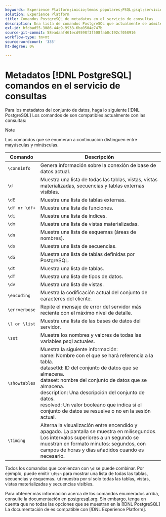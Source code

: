 ```yaml
---
keywords: Experience Platform;inicio;temas populares;PSQL;psql;servicio de consultas;servicio de consultas;metadatos;comandos;comandos de metadatos;
solution: Experience Platform
title: Comandos PostgreSQL de metadatos en el servicio de consultas
description: Una lista de comandos PostgreSQL que actualmente se admiten para consultar metadatos en el servicio de consultas de Adobe Experience Platform.
exl-id: bfcbad55-3086-44c9-9938-6ba0504e747b
source-git-commit: 58eadaaf461ecd9598f3f508fab0c192cf058916
workflow-type: tm+mt
source-wordcount: '335'
ht-degree: 0%

---
```


# Metadatos [!DNL PostgreSQL] comandos en el servicio de consultas

Para los metadatos del conjunto de datos, haga lo siguiente [!DNL PostgreSQL] Los comandos de son compatibles actualmente con las consultas:

>[!NOTE]
>
>Los comandos que se enumeran a continuación distinguen entre mayúsculas y minúsculas.

| Comando | Descripción |
|------- | ------------|
| `\conninfo` | Genera información sobre la conexión de base de datos actual. |
| `\d` | Muestra una lista de todas las tablas, vistas, vistas materializadas, secuencias y tablas externas visibles. |
| `\dE` | Muestra una lista de tablas externas. |
| `\df or \df+` | Muestra una lista de funciones. |
| `\di` | Muestra una lista de índices. |
| `\dm` | Muestra una lista de vistas materializadas. |
| `\dn` | Muestra una lista de esquemas (áreas de nombres). |
| `\ds` | Muestra una lista de secuencias. |
| `\dS` | Muestra una lista de tablas definidas por PostgreSQL. |
| `\dt` | Muestra una lista de tablas. |
| `\dT` | Muestra una lista de tipos de datos. |
| `\dv` | Muestra una lista de vistas. |
| `\encoding` | Muestra la codificación actual del conjunto de caracteres del cliente. |
| `\errverbose` | Repite el mensaje de error del servidor más reciente con el máximo nivel de detalle. |
| `\l or \list` | Muestra una lista de las bases de datos del servidor. |
| `\set` | Muestra los nombres y valores de todas las variables psql actuales. |
| `\showtables` | Muestra la siguiente información: <br>name: Nombre con el que se hará referencia a la tabla.<br>datasetId: ID del conjunto de datos que se almacena.<br>dataset: nombre del conjunto de datos que se almacena.<br>description: Una descripción del conjunto de datos.<br>resolved: Un valor booleano que indica si el conjunto de datos se resuelve o no en la sesión actual. |
| `\timing` | Alterna la visualización entre encendido y apagado. La pantalla se muestra en milisegundos. Los intervalos superiores a un segundo se muestran en formato minutos: segundos, con campos de horas y días añadidos cuando es necesario. |

Todos los comandos que comienzan con `\d` se puede combinar. Por ejemplo, puede emitir `\dtsn` para mostrar una lista de todas las tablas, secuencias y esquemas. `\d` muestra por sí solo todas las tablas, vistas, vistas materializadas y secuencias visibles.

Para obtener más información acerca de los comandos enumerados arriba, consulte la documentación en [postgresql.org](https://www.postgresql.org/docs/10/app-psql.html). Sin embargo, tenga en cuenta que no todas las opciones que se muestran en la [!DNL PostgreSQL] La documentación de es compatible con [!DNL Experience Platform].
